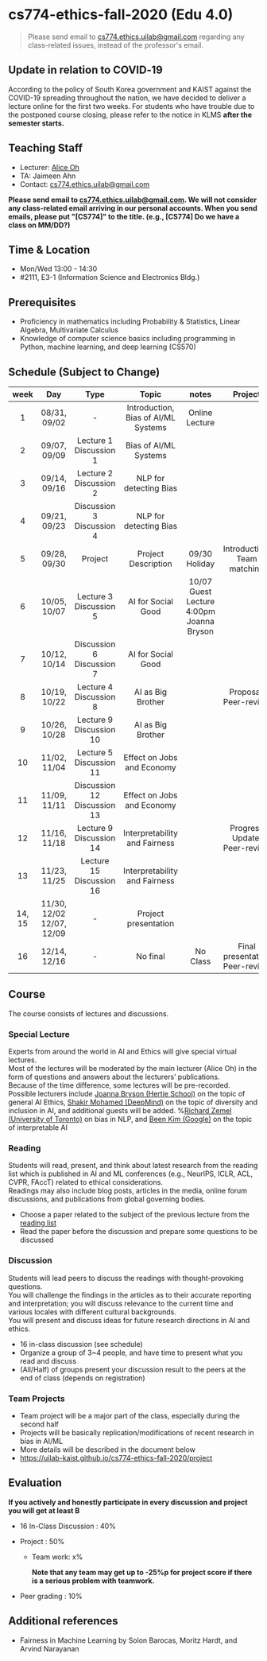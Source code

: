 # cs774-ethics-fall-2020 (Edu 4.0)

> Please send email to cs774.ethics.uilab@gmail.com regarding any class-related issues, instead of the professor's email.

## Update in relation to COVID‑19
According to the policy of South Korea government and KAIST against the COVID-19 spreading throughout the nation, we have decided to deliver a lecture online for the first two weeks. For students who have trouble due to the postponed course closing, please refer to the notice in KLMS **after the semester starts.**


## Teaching Staff

- Lecturer: [Alice Oh](https://aliceoh9.github.io/)
- TA: Jaimeen Ahn
- Contact: cs774.ethics.uilab@gmail.com

**Please send email to cs774.ethics.uilab@gmail.com. We will not consider any class-related email arriving in our personal accounts. When you send emails, please put "[CS774]" to the title. (e.g., [CS774] Do we have a class on MM/DD?)**

## Time & Location
- Mon/Wed 13:00 - 14:30
- #2111, E3-1 (Information Science and Electronics Bldg.)

## Prerequisites  

- Proficiency in mathematics including Probability & Statistics, Linear Algebra, Multivariate Calculus
- Knowledge of computer science basics including programming in Python, machine learning, and deep learning (CS570)

## Schedule (Subject to Change)

|  week |            Day            |          Type         |                              Topic                             |      notes     |           Project          |
|:-----:|:-------------------------:|:---------------------:|:--------------------------------------------------------------:|:--------------:|:--------------------------:|
|   1   | 08/31, 09/02              |          -        | Introduction, Bias of AI/ML Systems                            | Online Lecture |                            |
|   2   | 09/07, 09/09              | Lecture  1<br/> Discussion 1 | Bias of AI/ML Systems                                          |                |                            |
|   3   | 09/14, 09/16              | Lecture  2 <br/>Discussion 2 | NLP for detecting Bias                                         |                |                            |
|   4   | 09/21, 09/23              | Discussion 3<br/> Discussion 4 | NLP for detecting Bias                                         |                |                            |
|   5   | 09/28, 09/30              | Project               | Project Description                                             | 09/30 Holiday  | Introduction, Team matching |
|   6   | 10/05, 10/07              | Lecture  3<br/> Discussion 5 | AI for Social Good                                             | 10/07 Guest Lecture 4:00pm <br/> Joanna Bryson |                            |
|   7   | 10/12, 10/14              | Discussion 6<br/> Discussion 7 | AI for Social Good                                              |                |                            |
|   8   | 10/19, 10/22              | Lecture  4<br/> Discussion 8 | AI as Big Brother                                              |                   | Proposal, Peer-review                   |
|   9   | 10/26, 10/28              | Lecture  9<br/> Discussion 10 | AI as Big Brother                                 |                |                 |
|   10  | 11/02, 11/04              | Lecture  5<br/> Discussion 11 | Effect on Jobs and Economy                                     |                |                            |
|   11  | 11/09, 11/11              | Discussion 12 <br/> Discussion  13 | Effect on Jobs and Economy                                  |                |                            |
|   12  | 11/16, 11/18              | Lecture 9<br/> Discussion 14 | Interpretability and Fairness                                  |                | Progress Update, Peer-review                |
|   13  | 11/23, 11/25              | Lecture 15<br/> Discussion 16 | Interpretability and Fairness                               |                |                     |
| 14, 15 | 11/30, 12/02 12/07, 12/09 |           -           | Project presentation                                          |                |                            |
|   16  | 12/14, 12/16              |           -           | No final                                                       |     No Class   | Final presentation Peer-review          |

## Course

The course consists of lectures and discussions.

### Special Lecture
Experts from around the world in AI and Ethics will give special virtual lectures.  
Most of the lectures will be moderated by the main lecturer (Alice Oh) in the form of questions and answers about the lecturers’ publications.  
Because of the time difference, some lectures will be pre-recorded.  
Possible lecturers include [Joanna Bryson (Hertie School)](http://www.cs.bath.ac.uk/~jjb/) on the topic of general AI Ethics, [Shakir Mohamed (DeepMind)](https://shakirm.com/) on the topic of diversity and inclusion in AI, and additional guests will be added.
%[Richard Zemel (University of Toronto)](http://www.cs.toronto.edu/~zemel/inquiry/home.php) on bias in NLP, and [Been Kim (Google)](https://beenkim.github.io/) on the topic of interpretable AI 

### Reading

Students will read,  present,  and think about latest research from the reading list which is published in AI  and  ML conferences (e.g., NeurIPS, ICLR, ACL, CVPR, FAccT) related to ethical considerations.  
Readings may also include blog posts, articles in the media, online forum discussions, and publications from global governing bodies.

- Choose a paper related to the subject of the previous lecture from the [reading list](https://docs.google.com/document/d/1oL3aBkflgKoGymlpFqhx81fXZrKKOWh0lk2PfPTCdDU/edit?usp=sharing)
- Read the paper before the discussion and prepare some questions to be discussed

### Discussion

Students will lead peers to discuss the readings with thought-provoking questions.   
You will challenge the findings in the articles as to their accurate reporting and interpretation;  you will discuss relevance to the current time and various locales with different cultural backgrounds.  
You will present and discuss ideas for future research directions in AI and ethics.

- 16 in-class discussion (see schedule)
- Organize a group of 3~4 people, and have time to present what you read and discuss
- (All/Half) of groups present your discussion result to the peers at the end of class (depends on registration)

### Team Projects

- Team project will be a major part of the class, especially during the second half
- Projects will be basically replication/modifications of recent research in bias in AI/ML
- More details will be described in the document below
- https://uilab-kaist.github.io/cs774-ethics-fall-2020/project

## Evaluation

 **If you actively and honestly participate in every discussion and project you will get at least B**

* 16 In-Class Discussion : 40%

* Project : 50%
  * Team work: x%
  
    **Note that any team may get up to -25%p for project score if there is a serious problem with teamwork.**
    
* Peer grading : 10%

## Additional references

- Fairness in Machine Learning by Solon Barocas, Moritz Hardt, and Arvind Narayanan
